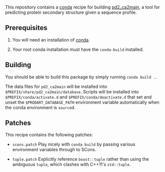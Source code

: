 This repository contains a [conda][conda] recipe for building
[pd2_ca2main][pd2], a tool for predicting protein secondary structure
given a sequence profile.

## Prerequisites

1. You will need an installation of [conda][miniconda].

2. Your root conda installation must have the `conda-build` installed.

## Building

You should be able to build this package by simply running `conda build .`.

The data files for `pd2_ca2main` will be installed into
`$PREFIX/share/pd2_ca2main/database`. Scripts will be installed into
`$PREFIX/conda/activate.d` and `$PREFIX/conda/deactivate.d` that set and unset
the `$PRODART_DATABASE_PATH` environment variable automatically when the conda
environment is `source`d.

## Patches

This recipe contains the following patches:

* `scons.patch`
    Play nicely with `conda build` by passing various environment variables
    through to SCons.

* `tuple.patch`
    Explicitly reference `boost::tuple` rather than using the ambiguous
    `tuple`, which clashes with C++11's `std::tuple`.

[conda]: https://conda.io
[pd2]: http://www.sbg.bio.ic.ac.uk/~phyre2/PD2_ca2main/
[miniconda]: https://conda.io/miniconda.html
